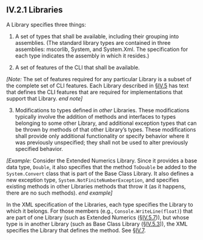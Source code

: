 ## IV.2.1 Libraries

A Library specifies three things:

 1. A set of types that shall be available, including their grouping into assemblies. (The standard library types are contained in three assemblies: mscorlib, System, and System.Xml. The specification for each type indicates the assembly in which it resides.)

 2. A set of features of the CLI that shall be available.

   _[Note:_ The set of features required for any particular Library is a subset of the complete set of CLI features. Each Library described in §[IV.5](iv.5-the-standard-libraries.md) has text that defines the CLI features that are required for implementations that support that Library. _end note]_

 3. Modifications to types defined in *other* Libraries. These modifications typically involve the addition of methods and interfaces to types belonging to some other Library, and additional exception types that can be thrown by methods of that other Library’s types. These modifications shall provide only additional functionality or specify behavior where it was previously unspecified; they shall not be used to alter previously specified behavior.

_[Example:_ Consider the Extended Numerics Library.  Since it provides a base data type, `Double`, it also specifies that the method `ToDouble` be added to the `System.Convert` class that is part of the Base Class Library. It also defines a new exception type, `System.NotFiniteNumberException`, and specifies existing methods in other Libraries methods that throw it (as it happens, there are no such methods). _end example]_

In the XML specification of the Libraries, each type specifies the Library to which it belongs. For those members (e.g., `Console.WriteLine(float)`) that are part of one Library (such as Extended Numerics (§[IV.5.7](iv.5.7-extended-numerics-library.md))), but whose type is in another Library (such as Base Class Library (§[IV.5.3](iv.5.3-base-class-library-bcl.md))), the XML specifies the Library that defines the method. See §[IV.7](iv.7-the-xml-specification.md).
